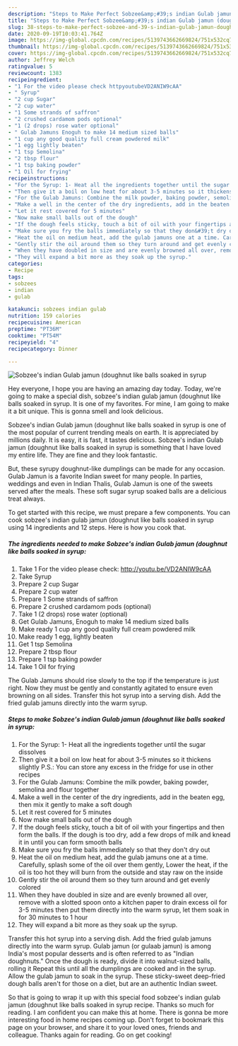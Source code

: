 ```yaml
---
description: "Steps to Make Perfect Sobzee&amp;#39;s indian Gulab jamun (doughnut like balls soaked in syrup"
title: "Steps to Make Perfect Sobzee&amp;#39;s indian Gulab jamun (doughnut like balls soaked in syrup"
slug: 38-steps-to-make-perfect-sobzee-and-39-s-indian-gulab-jamun-doughnut-like-balls-soaked-in-syrup
date: 2020-09-19T10:03:41.764Z
image: https://img-global.cpcdn.com/recipes/5139743662669824/751x532cq70/sobzees-indian-gulab-jamun-doughnut-like-balls-soaked-in-syrup-recipe-main-photo.jpg
thumbnail: https://img-global.cpcdn.com/recipes/5139743662669824/751x532cq70/sobzees-indian-gulab-jamun-doughnut-like-balls-soaked-in-syrup-recipe-main-photo.jpg
cover: https://img-global.cpcdn.com/recipes/5139743662669824/751x532cq70/sobzees-indian-gulab-jamun-doughnut-like-balls-soaked-in-syrup-recipe-main-photo.jpg
author: Jeffrey Welch
ratingvalue: 5
reviewcount: 1383
recipeingredient:
- "1 For the video please check httpyoutubeVD2ANIW9cAA"
- " Syrup"
- "2 cup Sugar"
- "2 cup water"
- "1 Some strands of saffron"
- "2 crushed cardamom pods optional"
- "1 (2 drops) rose water optional"
- " Gulab Jamuns Enoguh to make 14 medium sized balls"
- "1 cup any good quality full cream powdered milk"
- "1 egg lightly beaten"
- "1 tsp Semolina"
- "2 tbsp flour"
- "1 tsp baking powder"
- "1 Oil for frying"
recipeinstructions:
- "For the Syrup: 1- Heat all the ingredients together until the sugar dissolves"
- "Then give it a boil on low heat for about 3-5 minutes so it thickens slightly P.S.: You can store any excess in the fridge for use in other recipes"
- "For the Gulab Jamuns: Combine the milk powder, baking powder, semolina and flour together"
- "Make a well in the center of the dry ingredients, add in the beaten egg, then mix it gently to make a soft dough"
- "Let it rest covered for 5 minutes"
- "Now make small balls out of the dough"
- "If the dough feels sticky, touch a bit of oil with your fingertips and then form the balls. If the dough is too dry, add a few drops of milk and knead it in until you can form smooth balls"
- "Make sure you fry the balls immediately so that they don&#39;t dry out"
- "Heat the oil on medium heat, add the gulab jamuns one at a time. Carefully, splash some of the oil over them gently, Lower the heat, if the oil is too hot they will burn from the outside and stay raw on the inside"
- "Gently stir the oil around them so they turn around and get evenly colored"
- "When they have doubled in size and are evenly browned all over, remove with a slotted spoon onto a kitchen paper to drain excess oil for 3-5 minutes then put them directly into the warm syrup, let them soak in for 30 minutes to 1 hour"
- "They will expand a bit more as they soak up the syrup."
categories:
- Recipe
tags:
- sobzees
- indian
- gulab

katakunci: sobzees indian gulab 
nutrition: 159 calories
recipecuisine: American
preptime: "PT36M"
cooktime: "PT54M"
recipeyield: "4"
recipecategory: Dinner

---
```



![Sobzee&#39;s indian Gulab jamun (doughnut like balls soaked in syrup](https://img-global.cpcdn.com/recipes/5139743662669824/751x532cq70/sobzees-indian-gulab-jamun-doughnut-like-balls-soaked-in-syrup-recipe-main-photo.jpg)

Hey everyone, I hope you are having an amazing day today. Today, we're going to make a special dish, sobzee&#39;s indian gulab jamun (doughnut like balls soaked in syrup. It is one of my favorites. For mine, I am going to make it a bit unique. This is gonna smell and look delicious.

Sobzee&#39;s indian Gulab jamun (doughnut like balls soaked in syrup is one of the most popular of current trending meals on earth. It is appreciated by millions daily. It is easy, it is fast, it tastes delicious. Sobzee&#39;s indian Gulab jamun (doughnut like balls soaked in syrup is something that I have loved my entire life. They are fine and they look fantastic.

But, these syrupy doughnut-like dumplings can be made for any occasion. Gulab Jamun is a favorite Indian sweet for many people. In parties, weddings and even in Indian Thalis, Gulab Jamun is one of the sweets served after the meals. These soft sugar syrup soaked balls are a delicious treat always.


To get started with this recipe, we must prepare a few components. You can cook sobzee&#39;s indian gulab jamun (doughnut like balls soaked in syrup using 14 ingredients and 12 steps. Here is how you cook that.

<!--inarticleads1-->

##### The ingredients needed to make Sobzee&#39;s indian Gulab jamun (doughnut like balls soaked in syrup:

1. Take 1 For the video please check: http://youtu.be/VD2ANIW9cAA
1. Take  Syrup
1. Prepare 2 cup Sugar
1. Prepare 2 cup water
1. Prepare 1 Some strands of saffron
1. Prepare 2 crushed cardamom pods (optional)
1. Take 1 (2 drops) rose water (optional)
1. Get  Gulab Jamuns, Enoguh to make 14 medium sized balls
1. Make ready 1 cup any good quality full cream powdered milk
1. Make ready 1 egg, lightly beaten
1. Get 1 tsp Semolina
1. Prepare 2 tbsp flour
1. Prepare 1 tsp baking powder
1. Take 1 Oil for frying


The Gulab Jamuns should rise slowly to the top if the temperature is just right. Now they must be gently and constantly agitated to ensure even browning on all sides. Transfer this hot syrup into a serving dish. Add the fried gulab jamuns directly into the warm syrup. 

<!--inarticleads2-->

##### Steps to make Sobzee&#39;s indian Gulab jamun (doughnut like balls soaked in syrup:

1. For the Syrup: 1- Heat all the ingredients together until the sugar dissolves
1. Then give it a boil on low heat for about 3-5 minutes so it thickens slightly P.S.: You can store any excess in the fridge for use in other recipes
1. For the Gulab Jamuns: Combine the milk powder, baking powder, semolina and flour together
1. Make a well in the center of the dry ingredients, add in the beaten egg, then mix it gently to make a soft dough
1. Let it rest covered for 5 minutes
1. Now make small balls out of the dough
1. If the dough feels sticky, touch a bit of oil with your fingertips and then form the balls. If the dough is too dry, add a few drops of milk and knead it in until you can form smooth balls
1. Make sure you fry the balls immediately so that they don&#39;t dry out
1. Heat the oil on medium heat, add the gulab jamuns one at a time. Carefully, splash some of the oil over them gently, Lower the heat, if the oil is too hot they will burn from the outside and stay raw on the inside
1. Gently stir the oil around them so they turn around and get evenly colored
1. When they have doubled in size and are evenly browned all over, remove with a slotted spoon onto a kitchen paper to drain excess oil for 3-5 minutes then put them directly into the warm syrup, let them soak in for 30 minutes to 1 hour
1. They will expand a bit more as they soak up the syrup.


Transfer this hot syrup into a serving dish. Add the fried gulab jamuns directly into the warm syrup. Gulab jamun (or gulaab jamun) is among India&#39;s most popular desserts and is often referred to as &#34;Indian doughnuts.&#34; Once the dough is ready, divide it into walnut-sized balls, rolling it Repeat this until all the dumplings are cooked and in the syrup. Allow the gulab jamun to soak in the syrup. These sticky-sweet deep-fried dough balls aren&#39;t for those on a diet, but are an authentic Indian sweet. 

So that is going to wrap it up with this special food sobzee&#39;s indian gulab jamun (doughnut like balls soaked in syrup recipe. Thanks so much for reading. I am confident you can make this at home. There is gonna be more interesting food in home recipes coming up. Don't forget to bookmark this page on your browser, and share it to your loved ones, friends and colleague. Thanks again for reading. Go on get cooking!
